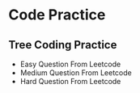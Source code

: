 # Code Practice

## Tree Coding Practice

- Easy Question From Leetcode
- Medium Question From Leetcode
- Hard Question From Leetcode
